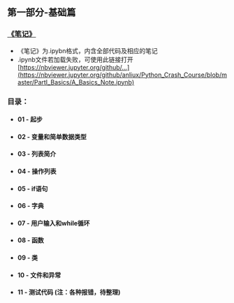 ## 第一部分-基础篇

### [《笔记》](https://github.com/anliux/Python_Crash_Course/blob/master/PartI_Basics/A_Basics_Note.ipynb)
* 《笔记》为.ipybn格式，内含全部代码及相应的笔记
* .ipynb文件若加载失败，可使用此链接打开 [https://nbviewer.jupyter.org/github/...](https://nbviewer.jupyter.org/github/anliux/Python_Crash_Course/blob/master/PartI_Basics/A_Basics_Note.ipynb)

### 目录：

* #### 01 - 起步
* #### 02 - 变量和简单数据类型
* #### 03 - 列表简介
* #### 04 - 操作列表
* #### 05 - if语句
* #### 06 - 字典
* #### 07 - 用户输入和while循环
* #### 08 - 函数
* #### 09 - 类
* #### 10 - 文件和异常
* #### 11 - 测试代码  (注：各种报错，待整理)
